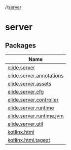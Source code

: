//[server](index.md)

# server

## Packages

| Name |
|---|
| [elide.server](server/elide.server/index.md) |
| [elide.server.annotations](server/elide.server.annotations/index.md) |
| [elide.server.assets](server/elide.server.assets/index.md) |
| [elide.server.cfg](server/elide.server.cfg/index.md) |
| [elide.server.controller](server/elide.server.controller/index.md) |
| [elide.server.runtime](server/elide.server.runtime/index.md) |
| [elide.server.runtime.jvm](server/elide.server.runtime.jvm/index.md) |
| [elide.server.util](server/elide.server.util/index.md) |
| [kotlinx.html](server/kotlinx.html/index.md) |
| [kotlinx.html.tagext](server/kotlinx.html.tagext/index.md) |
